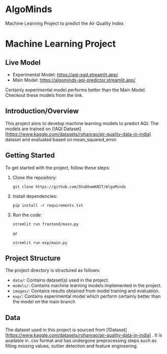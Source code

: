 # AlgoMinds
Machine Learning Project to predict the Air Quality Index


# Machine Learning Project

## Live Model
- Experimental Model: https://aqi-sgd.streamlit.app/
- Main Model: https://algominds-aqi-predictor.streamlit.app/

Certainly experimental model performs better than the Main Model. Checkout these models from the link.

## Introduction/Overview
This project aims to develop machine learning models to predict AQI. The models are trained on [!AQI Dataset][https://www.kaggle.com/datasets/rohanrao/air-quality-data-in-india] dataset and evaluated based on mean_squared_error.

## Getting Started
To get started with the project, follow these steps:
1. Clone the repository:
   ```
   git clone https://github.com/ShubhamKNIT/AlgoMinds
   ```
2. Install dependencies:
   ```
   pip install -r requirements.txt
   ```
3. Run the code:
   ```
   stremlit run frontend/main.py
   ```
    or
   ```
   stremlit run exp/main.py
   ```

## Project Structure
The project directory is structured as follows:
- `data/`: Contains dataset(s) used in the project.
- `models/`: Contains machine learning models implemented in the project.
- `images/`: Contains results obtained from model training and evaluation.
- `exp/`: Contains experimental model which perform certainly better than the model on the main branch

## Data
The dataset used in this project is sourced from [!Dataset][https://www.kaggle.com/datasets/rohanrao/air-quality-data-in-india] . It is available in .csv format and has undergone preprocessing steps such as filling missing values, outlier detection and feature engineering.
